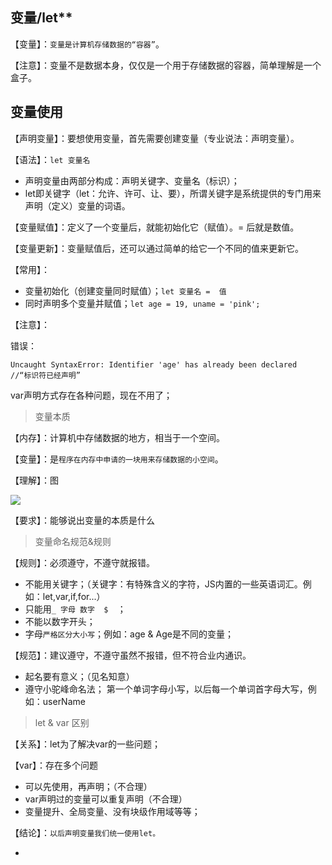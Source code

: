 

## 变量/let**

【变量】：`变量是计算机存储数据的“容器”`。

【注意】：变量不是数据本身，仅仅是一个用于存储数据的容器，简单理解是一个盒子。

## **变量使用**

【声明变量】：要想使用变量，首先需要创建变量（专业说法：声明变量）。

【语法】：`let 变量名`

- 声明变量由两部分构成：声明关键字、变量名（标识）；
- let即关键字（let：允许、许可、让、要），所谓关键字是系统提供的专门用来声明（定义）变量的词语。

【变量赋值】：定义了一个变量后，就能初始化它（赋值）。= 后就是数值。

【变量更新】：变量赋值后，还可以通过简单的给它一个不同的值来更新它。

【常用】：

- 变量初始化（创建变量同时赋值）；`let 变量名 =  值`
- 同时声明多个变量并赋值；`let age = 19, uname = 'pink';`

【注意】：

错误：

```
Uncaught SyntaxError: Identifier 'age' has already been declared		//“标识符已经声明”
```

var声明方式存在各种问题，现在不用了；

> 变量本质

【内存】：计算机中存储数据的地方，相当于一个空间。

【变量】：是`程序在内存中申请的一块用来存储数据的小空间`。

【理解】：图

![](C:/Users/hd/Desktop/notes/notes/img/js/let-1.png)

【要求】：能够说出变量的本质是什么

> 变量命名规范&规则

【规则】：必须遵守，不遵守就报错。

- 不能用关键字；（关键字：有特殊含义的字符，JS内置的一些英语词汇。例如：let,var,if,for...）
- 只能用`_ 字母 数字  $  `；
- 不能以数字开头；
- 字母`严格区分大小写`；例如：age & Age是不同的变量；

【规范】：建议遵守，不遵守虽然不报错，但不符合业内通识。

- 起名要有意义；（见名知意）
- 遵守小驼峰命名法；
  第一个单词字母小写，以后每一个单词首字母大写，例如：userName

> let & var 区别

【关系】：let为了解决var的一些问题；

【var】：存在多个问题

- 可以先使用，再声明；（不合理）
- var声明过的变量可以重复声明（不合理）
- 变量提升、全局变量、没有块级作用域等等；

【结论】：`以后声明变量我们统一使用let。`

- 
